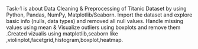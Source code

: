 Task-1 is about Data Cleaning & Preprocessing of Titanic Dataset by using Python, Pandas, NumPy, Matplotlib/Seaborn.
Import the dataset and explore basic info (nulls, data types) and removed all null values.
Handle missing values using mean & Visualize outliers using boxplots and remove them .Created vizualis using matplotlib,seaborn like ,violinplot,facetgrid,histogram,boxplot,heatmap.

